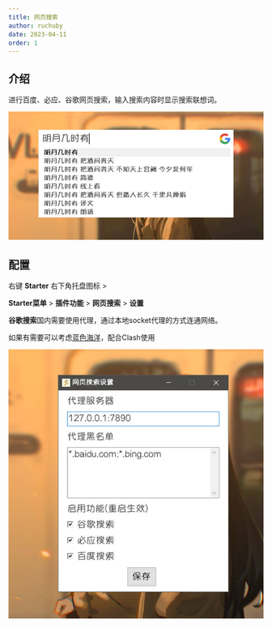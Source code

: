 ```yaml
---
title: 网页搜索
author: ruchuby
date: 2023-04-11
order: 1
---
```


## 介绍

进行百度、必应、谷歌网页搜索，输入搜索内容时显示搜索联想词。

![网页搜索:主界面](./images/web-search-1.jpg)

## 配置

右键 **Starter** 右下角托盘图标 >

**Starter菜单** > **插件功能** > **网页搜索** > **设置**

**谷歌搜索**国内需要使用代理，通过本地socket代理的方式连通网络。

如果有需要可以考虑[蓝色海洋](https://abcloud365.xyz/index.php#/register?code=lyUxxqMu)，配合Clash使用

![网页搜索:配置](./images/web-search-2.jpg)